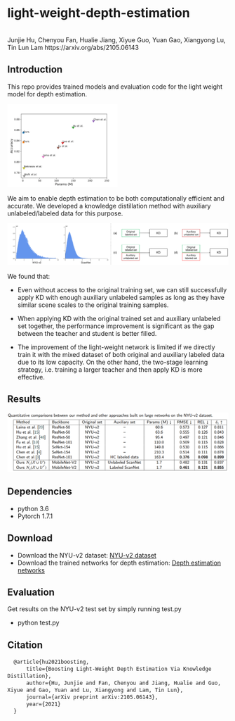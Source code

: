 # light-weight-depth-estimation
<br>
Junjie Hu, Chenyou Fan, Hualie Jiang, Xiyue Guo, Yuan Gao, Xiangyong Lu, Tin Lun Lam https://arxiv.org/abs/2105.06143

Introduction
-
This repo provides trained models and evaluation code for the light weight model for depth estimation. 

<p align="left">
 <img src="figs/para-accu.png" alt="photo not available" width="50%" height="50%">
</p>

We aim to enable depth estimation to be both computationally efficient and accurate.
We developed a knowledge distillation method with auxiliary unlabeled/labeled data for this purpose.  
<p align="center">
	<img src="figs/method.png" alt="photo not available">
</p>

We found that:
+  Even without access to the original training set, we can still successfully apply KD with enough auxiliary unlabeled samples as long as they have similar scene scales to the original training samples. 
  
+  When applying KD with the original trained set and auxiliary unlabeled set together, the performance improvement is significant as the gap between the teacher and student is better filled.
 
+  The improvement of the light-weight network is limited if we directly train it with the mixed dataset of both original and auxiliary labeled data due to its low capacity. On the other hand, the two-stage learning strategy, i.e. training a larger teacher and then apply KD is more effective.

Results
-
<p align="center">
	<img src="figs/results.png" alt="photo not available"">
</p>

Dependencies
-
+ python 3.6<br>
+ Pytorch 1.7.1<br>


Download
-
+ Download the NYU-v2 dataset: [NYU-v2 dataset](https://drive.google.com/file/d/1WoOZOBpOWfmwe7bknWS5PMUCLBPFKTOw/view?usp=sharing) <br>
+ Download the trained networks for depth estimation: [Depth estimation networks](https://drive.google.com/file/d/1yr5S5FIheL1mUfBzVJ8KqcIq9JP-jd4z/view?usp=sharing) <br>

Evaluation
-
Get results on the NYU-v2 test set by simply running test.py 							  
+ python test.py<br>

Citation
-
```
  @article{hu2021boosting,
      title={Boosting Light-Weight Depth Estimation Via Knowledge Distillation},
      author={Hu, Junjie and Fan, Chenyou and Jiang, Hualie and Guo, Xiyue and Gao, Yuan and Lu, Xiangyong and Lam, Tin Lun},
      journal={arXiv preprint arXiv:2105.06143},
      year={2021}
  }
 ``` 
